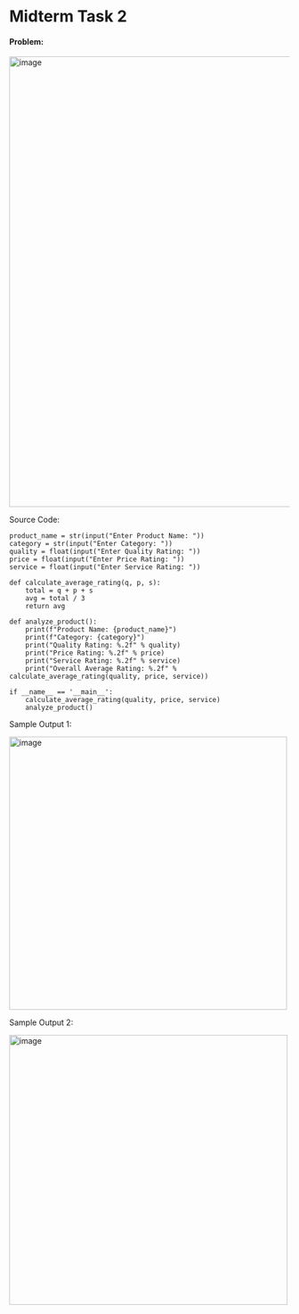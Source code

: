 <h1>Midterm Task 2</h1>
<h4>Problem:</h4>


<img width="769" height="808" alt="image" src="https://github.com/user-attachments/assets/63487721-b566-4535-9830-25b0638d82c1" />


Source Code:


    product_name = str(input("Enter Product Name: "))
    category = str(input("Enter Category: "))
    quality = float(input("Enter Quality Rating: "))
    price = float(input("Enter Price Rating: "))
    service = float(input("Enter Service Rating: "))
    
    def calculate_average_rating(q, p, s):
        total = q + p + s
        avg = total / 3
        return avg
    
    def analyze_product():
        print(f"Product Name: {product_name}")
        print(f"Category: {category}")
        print("Quality Rating: %.2f" % quality)
        print("Price Rating: %.2f" % price)
        print("Service Rating: %.2f" % service)
        print("Overall Average Rating: %.2f" % calculate_average_rating(quality, price, service))
    
    if __name__ == '__main__':
        calculate_average_rating(quality, price, service)
        analyze_product()


Sample Output 1:


<img width="499" height="490" alt="image" src="https://github.com/user-attachments/assets/59511efa-52f0-4c34-bec4-38ec8170abb8" />


Sample Output 2:


<img width="500" height="484" alt="image" src="https://github.com/user-attachments/assets/5ae3b7c4-280b-4054-b179-b7ae415d688b" />

